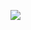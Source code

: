 ![](https://github-readme-stats.vercel.app/api/top-langs/?username=NotYetTerminal&layout=donut&langs_count=20&size_weight=0.25&count_weight=0.75)
